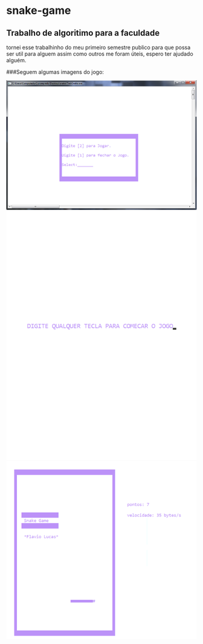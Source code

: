 # snake-game
## Trabalho de algoritimo para a faculdade

tornei esse trabalhinho do meu primeiro semestre publico para que possa ser util para alguem assim como outros me foram úteis, espero ter ajudado alguém.

###Seguem algumas imagens do jogo:

![imagem do menu](imgs/snakepicturemenu.png)
![press any key](imgs/snakepicturepressanykey.png)
![imagem do menu](imgs/snakepicturegame2.png)
